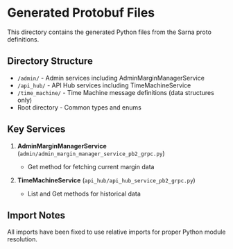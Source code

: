 # Generated Protobuf Files

This directory contains the generated Python files from the Sarna proto definitions.

## Directory Structure

- `/admin/` - Admin services including AdminMarginManagerService
- `/api_hub/` - API Hub services including TimeMachineService
- `/time_machine/` - Time Machine message definitions (data structures only)
- Root directory - Common types and enums

## Key Services

1. **AdminMarginManagerService** (`admin/admin_margin_manager_service_pb2_grpc.py`)
   - Get method for fetching current margin data

2. **TimeMachineService** (`api_hub/api_hub_service_pb2_grpc.py`)
   - List and Get methods for historical data

## Import Notes

All imports have been fixed to use relative imports for proper Python module resolution.
